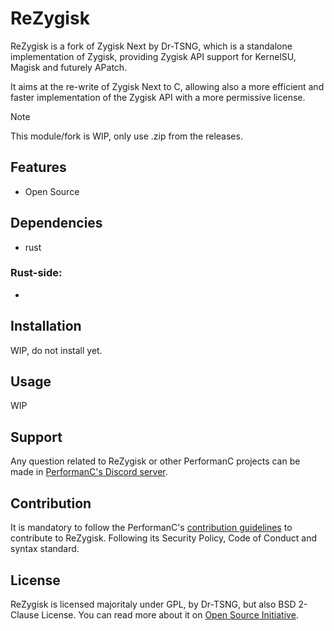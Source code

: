 # ReZygisk

ReZygisk is a fork of Zygisk Next by Dr-TSNG, which is a standalone implementation of Zygisk, providing Zygisk API support for KernelSU, Magisk and futurely APatch.

It aims at the re-write of Zygisk Next to C, allowing also a more efficient and faster implementation of the Zygisk API with a more permissive license.

> [!NOTE]
> This module/fork is WIP, only use .zip from the releases.

## Features

- Open Source

## Dependencies

- rust

### Rust-side:

- 

## Installation

WIP, do not install yet.

## Usage

WIP

## Support

Any question related to ReZygisk or other PerformanC projects can be made in [PerformanC's Discord server](https://discord.gg/uPveNfTuCJ).

## Contribution

It is mandatory to follow the PerformanC's [contribution guidelines](https://github.com/PerformanC/contributing) to contribute to ReZygisk. Following its Security Policy, Code of Conduct and syntax standard.

## License

ReZygisk is licensed majoritaly under GPL, by Dr-TSNG, but also BSD 2-Clause License. You can read more about it on [Open Source Initiative](https://opensource.org/licenses/BSD-2-Clause).
